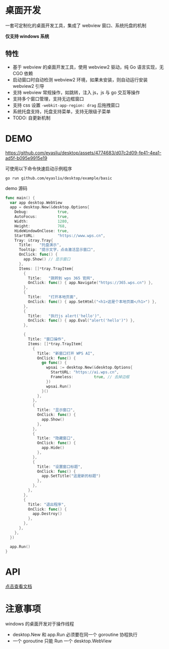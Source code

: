 # 桌面开发

一套可定制化的桌面开发工具，集成了 webview 窗口、系统托盘的机制

**仅支持 windows 系统**

## 特性

- 基于 webview 的桌面开发工具，使用 webview2 驱动，纯 Go 语言实现，无 CGO 依赖
- 启动窗口时自动检测 webview2 环境，如果未安装，则自动运行安装 webview2 引导
- 支持 webview 常规操作，如跳转，注入 js，js 与 go 交互等操作
- 支持多个窗口管理，支持无边框窗口
- 支持 css 设置 `-webkit-app-region: drag` 后拖拽窗口
- 系统托盘支持，托盘支持菜单，支持无限级子菜单
- TODO: 自更新机制

# DEMO



https://github.com/eyasliu/desktop/assets/4774683/d07c2d09-fe41-4ea1-ad5f-b095e9915e19



可使用以下命令快速启动示例程序

```
go run github.com/eyasliu/desktop/example/basic
```

demo 源码

```go
func main() {
  var app desktop.WebView
  app = desktop.New(&desktop.Options{
    Debug:             true,
    AutoFocus:         true,
    Width:             1280,
    Height:            768,
    HideWindowOnClose: true,
    StartURL:          "https://www.wps.cn",
    Tray: &tray.Tray{
      Title:   "托盘演示",
      Tooltip: "提示文字，点击激活显示窗口",
      OnClick: func() {
        app.Show() // 显示窗口
      },
      Items: []*tray.TrayItem{
        {
          Title:   "跳转到 wps 365 官网",
          OnClick: func() { app.Navigate("https://365.wps.cn") },
        },
        {
          Title:   "打开本地页面",
          OnClick: func() { app.SetHtml("<h1>这是个本地页面</h1>") },
        },
        {
          Title:   "执行js alert('hello')",
          OnClick: func() { app.Eval("alert('hello')") },
        },

        {
          Title: "窗口操作",
          Items: []*tray.TrayItem{
            {
              Title: "新窗口打开 WPS AI",
              OnClick: func() {
                go func() {
                  wpsai := desktop.New(&desktop.Options{
                    StartURL: "https://ai.wps.cn",
                    Frameless:         true, // 去掉边框
                  })
                  wpsai.Run()
                }()
              },
            },
            {
              Title: "显示窗口",
              OnClick: func() {
                app.Show()
              },
            },
            {
              Title: "隐藏窗口",
              OnClick: func() {
                app.Hide()
              },
            },
            {
              Title: "设置窗口标题",
              OnClick: func() {
                app.SetTitle("这是新的标题")
              },
            },
          },
        },
        {
          Title: "退出程序",
          OnClick: func() {
            app.Destroy()
          },
        },
      },
    },
  })

  app.Run()
}

```

# API

[点击查看文档](https://pkg.go.dev/github.com/eyasliu/desktop)

# 注意事项

windows 的桌面开发对于操作线程

- desktop.New 和 app.Run 必须要在同一个 goroutine 协程执行
- 一个 goroutine 只能 Run 一个 desktop.WebView
